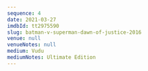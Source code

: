 ```yaml
---
sequence: 4
date: 2021-03-27
imdbId: tt2975590
slug: batman-v-superman-dawn-of-justice-2016
venue: null
venueNotes: null
medium: Vudu
mediumNotes: Ultimate Edition
---
```



